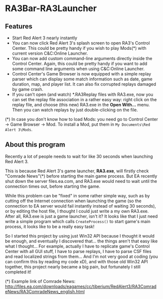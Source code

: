 # RA3Bar-RA3Launcher
## Features
* Start Red Alert 3 nearly instantly
* You can now click Red Alert 3's splash screen to open RA3's Control Center. This could be pretty handy if you wish to play Mods(*) with current version C&C:Online Launcher.
* You can now add custom command-line arguments directly inside the Control Center. Again, this could be pretty handy if you want to add some command line arguments when using C&C:Online Launcher.
* Control Center's Game Browser is now equipped with a simple replay parser which can display some match information such as date, game duration, map, and player list. It can also fix corrupted replays damaged by game crash.
* If you can't open (and watch) \*.RA3Replay files with RA3.exe, now you can set the replay file association in a rather easy way: right click on the replay file, and choose (this new) RA3.exe in the **Open With...** menu. Then you can watch replays by just double-clicking on the file.

(*) In case you don't know how to load Mods: you need go to Control Center → Game Browser → Mod. To install a Mod, put them in `My Documents\Red Alert 3\Mods`.

## About this program
Recently a lot of people needs to wait for like 30 seconds when launching Red Alert 3.

This is because Red Alert 3's game launcher, **RA3.exe**, will firstly check "Comrade News"(*) before starting the main game process. But EA recently shut down the server files.ea.com, and RA3.exe would need to wait until the connection times out, before starting the game.

While this problem can be "fixed" in some rather simple way, such as by cutting off the Internet connection when launching the game (so the connection to EA server would fail instantly instead of waiting 30 seconds), or by editing the host file, I thought I could just write a my own RA3.exe. After all, RA3.exe is just a game launcher, isn't it?
It looks like that I just need write a simple program which calls `CreateProcess()` to start game's main process, it looks like to be a really easy task!

So I started this project by using just Win32 API because I thought it would be enough, and eventually I discovered that... the things aren't that easy like what I thought...
For example, actually I have to replicate game's Control Center with all GUI stuff, I have to parse replays, I have to parse CSF files and read localized strings from them... And I'm not very good at coding (you can confirm this by reading my code xD), and with those old Win32 API together, this project nearly became a big pain, but fortunately I still completed it!

(*) Example link of Comrade News: http://files.ea.com/downloads/eagames/cc/tiberium/RedAlert3/RA3ComradeNews/RA3ComradeNews_english.html
